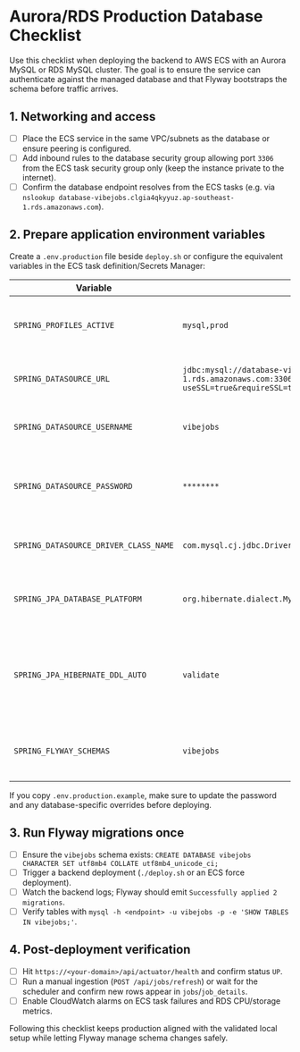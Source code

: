 # Aurora/RDS Production Database Checklist

Use this checklist when deploying the backend to AWS ECS with an Aurora MySQL or
RDS MySQL cluster. The goal is to ensure the service can authenticate against
the managed database and that Flyway bootstraps the schema before traffic
arrives.

## 1. Networking and access
- [ ] Place the ECS service in the same VPC/subnets as the database or ensure
      peering is configured.
- [ ] Add inbound rules to the database security group allowing port `3306`
      from the ECS task security group only (keep the instance private to the
      internet).
- [ ] Confirm the database endpoint resolves from the ECS tasks (e.g. via
      `nslookup database-vibejobs.clgia4qkyyuz.ap-southeast-1.rds.amazonaws.com`).

## 2. Prepare application environment variables
Create a `.env.production` file beside `deploy.sh` or configure the equivalent
variables in the ECS task definition/Secrets Manager:

| Variable | Example value | Notes |
| --- | --- | --- |
| `SPRING_PROFILES_ACTIVE` | `mysql,prod` | Enables the MySQL profile and production overrides. |
| `SPRING_DATASOURCE_URL` | `jdbc:mysql://database-vibejobs.clgia4qkyyuz.ap-southeast-1.rds.amazonaws.com:3306/vibejobs?useSSL=true&requireSSL=true&allowPublicKeyRetrieval=true&serverTimezone=UTC` | Replace host/port if your cluster differs. |
| `SPRING_DATASOURCE_USERNAME` | `vibejobs` | Aurora user with DDL/DML permissions. |
| `SPRING_DATASOURCE_PASSWORD` | `********` | Store in Secrets Manager or SSM Parameter Store. |
| `SPRING_DATASOURCE_DRIVER_CLASS_NAME` | `com.mysql.cj.jdbc.Driver` | Ensures the correct JDBC driver is used. |
| `SPRING_JPA_DATABASE_PLATFORM` | `org.hibernate.dialect.MySQLDialect` | Keeps Hibernate aligned with MySQL syntax. |
| `SPRING_JPA_HIBERNATE_DDL_AUTO` | `validate` | Prevents Hibernate from altering schema; Flyway owns migrations. |
| `SPRING_FLYWAY_SCHEMAS` | `vibejobs` | Matches the database name created in RDS. |

If you copy `.env.production.example`, make sure to update the password and any
database-specific overrides before deploying.

## 3. Run Flyway migrations once
- [ ] Ensure the `vibejobs` schema exists: `CREATE DATABASE vibejobs CHARACTER SET utf8mb4 COLLATE utf8mb4_unicode_ci;`
- [ ] Trigger a backend deployment (`./deploy.sh` or an ECS force deployment).
- [ ] Watch the backend logs; Flyway should emit `Successfully applied 2 migrations`.
- [ ] Verify tables with `mysql -h <endpoint> -u vibejobs -p -e 'SHOW TABLES IN vibejobs;'`.

## 4. Post-deployment verification
- [ ] Hit `https://<your-domain>/api/actuator/health` and confirm status `UP`.
- [ ] Run a manual ingestion (`POST /api/jobs/refresh`) or wait for the
      scheduler and confirm new rows appear in `jobs`/`job_details`.
- [ ] Enable CloudWatch alarms on ECS task failures and RDS CPU/storage metrics.

Following this checklist keeps production aligned with the validated local
setup while letting Flyway manage schema changes safely.
